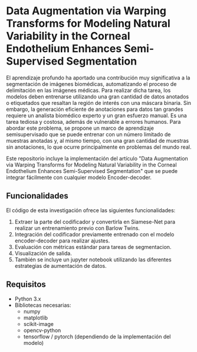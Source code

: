 # Data Augmentation via Warping Transforms for Modeling Natural Variability in the Corneal Endothelium Enhances Semi-Supervised Segmentation

El aprendizaje profundo ha aportado una contribución muy significativa a la segmentación de imágenes biomédicas, automatizando el proceso de delimitación en las imágenes médicas. Para realizar dicha tarea, los modelos deben entrenarse utilizando una gran cantidad de datos anotados o etiquetados que resaltan la región de interés con una máscara binaria. Sin embargo, la generación eficiente de anotaciones para datos tan grandes requiere un analista biomédico experto y un gran esfuerzo manual. Es una tarea tediosa y costosa, además de vulnerable a errores humanos. Para abordar este problema, se propone un marco de aprendizaje semisupervisado que se puede entrenar con un número limitado de muestras anotadas y, al mismo tiempo, con una gran cantidad de muestras sin anotaciones, lo que ocurre principalmente en problemas del mundo real.

Este repositorio incluye la implementación del artículo "Data Augmentation via Warping Transforms for Modeling Natural Variability in the Corneal Endothelium Enhances Semi-Supervised Segmentation" que se puede integrar fácilmente con cualquier modelo Encoder-decoder.

## Funcionalidades

El código de esta investigación ofrece las siguientes funcionalidades:

1.	Extraer la parte del codificador y convertirla en Siamese-Net para realizar un entrenamiento previo con Barlow Twins.
2.	Integración del codificador previamente entrenado con el modelo encoder-decoder para realizar ajustes.
3.	Evaluación con métricas estándar para tareas de segmentacion.
4.	Visualización de salida.
5.	También se incluye un jupyter notebook utilizando las diferentes estrategias de aumentación de datos.

## Requisitos

- Python 3.x
- Bibliotecas necesarias:
  - numpy
  - matplotlib
  - scikit-image
  - opencv-python
  - tensorflow / pytorch (dependiendo de la implementación del modelo)
